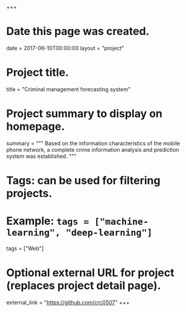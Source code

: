 +++
# Date this page was created.
date = 2017-06-10T00:00:00
layout = "project"

# Project title.
title = "Criminal management forecasting system"

# Project summary to display on homepage.
summary = """
Based on the information characteristics of the mobile phone network, a complete crime information analysis and prediction system was established.
"""

# Tags: can be used for filtering projects.
# Example: `tags = ["machine-learning", "deep-learning"]`
tags = ["Web"]

# Optional external URL for project (replaces project detail page).
external_link = "https://github.com/crc0507"
+++
